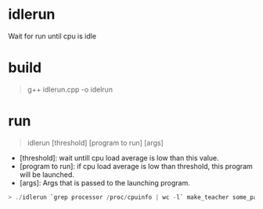 # idlerun
Wait for run until cpu is idle

# build
> g++ idlerun.cpp -o idelrun

# run
> idlerun [threshold] [program to run] [args]

- [threshold]: wait untill cpu load average is low than this value.
- [program to run]: if cpu load average is low than threshold, this program will be launched.
- [args]: Args that is passed to the launching program.

```ex
> ./idlerun `grep processor /proc/cpuinfo | wc -l` make_teacher some_params
```
